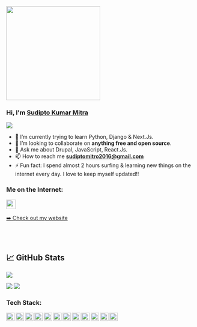 <img src="https://media.giphy.com/media/f7omQNmgiyjj5sffvZ/giphy.gif" width="250px">

### Hi, I'm [Sudipto Kumar Mitra](https://github.com/sudipto68) 


![](https://komarev.com/ghpvc/?username=mdsami&color=brightgreen&style=flat)

- 🌱 I’m currently trying to learn Python, Django & Next.Js.
- 👯 I’m looking to collaborate on **anything free and open source**.
- 💬 Ask me about Drupal, JavaScript, React.Js.
- 📫 How to reach me **sudiptomitro2016@gmail.com**
- ⚡ Fun fact: I spend almost 2 hours surfing & learning new things on the internet every day. I love to keep myself updated!!

### Me on the Internet:

<p><a href="https://www.linkedin.com/in/sudipto-kumar-mitra"><img src="https://img.shields.io/badge/linkedin-%230077B5.svg?&style=for-the-badge&logo=linkedin&logoColor=white" height=25></a>
<p><a href="https://sudipto-portfolio.vercel.app/">➡️ Check out my website</a></p>
<br />
<br />

## &#x1f4c8; GitHub Stats

[![](http://github-profile-summary-cards.vercel.app/api/cards/profile-details?username=sudipto68&theme=tokyonight)](https://github.com/vn7n24fzkq/github-profile-summary-cards)
  
[![](http://github-profile-summary-cards.vercel.app/api/cards/repos-per-language?username=sudipto68&theme=tokyonight)](https://github.com/vn7n24fzkq/github-profile-summary-cards)
  [![](http://github-profile-summary-cards.vercel.app/api/cards/most-commit-language?username=sudipto68&theme=tokyonight)](https://github.com/vn7n24fzkq/github-profile-summary-cards)


### Tech Stack:
<img align="left" alt="sudipto68 | pub" width="22px" src="https://cdn.jsdelivr.net/npm/simple-icons@v3/icons/html5.svg" />
<img align="left" alt="sudipto68 | pub" width="22px" src="https://cdn.jsdelivr.net/npm/simple-icons@v3/icons/css3.svg" />
<img align="left" alt="sudipto68 | pub" width="22px" src="https://cdn.jsdelivr.net/npm/simple-icons@v3/icons/sass.svg" />
<img align="left" alt="sudipto68 | pub" width="22px" src="https://cdn.jsdelivr.net/npm/simple-icons@v3/icons/javascript.svg" />
<img align="left" alt="sudipto68 | pub" width="22px" src="https://cdn.jsdelivr.net/npm/simple-icons@v3/icons/react.svg" />
<img align="left" alt="sudipto68 | pub" width="22px" src="https://cdn.jsdelivr.net/npm/simple-icons@v3/icons/next-dot-js.svg" />
<img align="left" alt="sudipto68 | pub" width="22px" src="https://cdn.jsdelivr.net/npm/simple-icons@v3/icons/python.svg" />
<img align="left" alt="sudipto68 | pub" width="22px" src="https://cdn.jsdelivr.net/npm/simple-icons@v3/icons/django.svg" />
<img align="left" alt="sudipto68 | pub" width="22px" src="https://simpleicons.org/icons/drupal.svg" />
<img align="left" alt="sudipto68 | pub" width="22px" src="https://cdn.jsdelivr.net/npm/simple-icons@v3/icons/postgresql.svg" />
<img align="left" alt="sudipto68 | pub" width="22px" src="https://cdn.jsdelivr.net/npm/simple-icons@v3/icons/git.svg" />
<img align="left" alt="sudipto68 | pub" width="22px" src="https://cdn.jsdelivr.net/npm/simple-icons@v3/icons/vercel.svg" />
